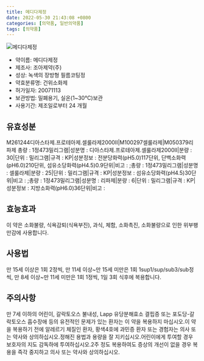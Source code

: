 ```yaml
---
title: 메디다제정
date: 2022-05-30 21:43:08 +0800
categories: [의약품, 일반의약품]
tags: [의약품]
---
```

![메디다제정](https://nedrug.mfds.go.kr/pbp/cmn/itemImageDownload/1N9r98JmPPQ)

- 약이름: 메디다제정
- 제조사: 조아제약(주)
- 성상: 녹색의 장방형 필름코팅정
- 약효분류명: 건위소화제
- 허가일자: 20071113
- 보관방법: 밀폐용기, 실온(1~30℃)보관
- 사용기간: 제조일로부터 24 개월
## 유효성분
M261244디아스타제.프로테아제.셀룰라제2000Ⅱ|M100297셀룰라제|M050379리파제
총량 : 1정473밀리그램|성분명 : 디아스타제.프로테아제.셀룰라제2000Ⅱ|분량 : 30|단위 : 밀리그램|규격 : KP|성분정보 : 전분당화력(pH5.0)117단위, 단백소화력(pH6.0)210단위, 섬유소당화력(pH4.5)0.9단위|비고 : ;총량 : 1정473밀리그램|성분명 : 셀룰라제|분량 : 25|단위 : 밀리그램|규격 : KP|성분정보 : 섬유소당화력(pH4.5)30단위|비고 : ;총량 : 1정473밀리그램|성분명 : 리파제|분량 : 6|단위 : 밀리그램|규격 : KP|성분정보 : 지방소화력(pH6.0)36단위|비고 :
## 효능효과
이 약은 소화불량, 식욕감퇴(식욕부진), 과식, 체함, 소화촉진, 소화불량으로 인한 위부팽만감에 사용합니다.
## 사용법
만 15세 이상은 1회 2정씩, 만 11세 이상~만 15세 미만은 1회 1sup1/sup/sub3/sub정씩, 만 8세 이상~만 11세 미만은 1회 1정씩, 1일 3회 식후에 복용합니다.
## 주의사항
만 7세 이하의 어린이, 갈락토오스 불내성, Lapp 유당분해효소 결핍증 또는 포도당-갈락토오스 흡수장애 등의 유전적인 문제가 있는 환자는 이 약을 복용하지 마십시오.이 약을 복용하기 전에 알레르기 체질인 환자, 황색4호에 과민증 환자 또는 경험자는 의사 또는 약사와 상의하십시오.정해진 용법과 용량을 잘 지키십시오.어린이에게 투여할 경우 보호자의 지도 감독하에 투여하십시오.2주 정도 복용하여도 증상의 개선이 없을 경우 복용을 즉각 중지하고 의사 또는 약사와 상의하십시오.
